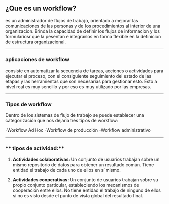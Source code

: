 ## **¿Que es un workflow?**
 es un administrador de flujos de trabajo, orientado a mejorar las comunicaciones de las personas y de los procedimientos al interior de una organizacion. Brinda la capacidad de definir los flujos de informacion y los formulariosr que la pesentan e integrarlos en forma flexible en la definicion de estructura organizacional.
___
### **aplicaciones de workflow** 
 consiste en automatizar la secuencia de tareas, acciones o actividades para ejecutar el proceso, con el consiguiente seguimiento del estado de las etapas y las herramientas que son necesarias para gestionar esto. Esto a nivel real es muy sencillo y por eso es muy utilizado por las empresas.

___
### **Tipos de workflow**
Dentro de los sistemas de flujo de trabajo se puede establecer una categorización que nos dejaría tres tipos de workflow:

-Workflow Ad Hoc
-Workflow de producción
-Workflow administrativo 

___
### ** tipos de actividad:**

1. **Actividades colaborativas:** Un conjunto de usuarios trabajan sobre un mismo repositorio de datos para obtener un resultado común. Tiene entidad el trabajo de cada uno de ellos en sí mismo.

2. **Actividades cooperativas:** Un conjunto de usuarios trabajan sobre su propio conjunto particular, estableciendo los mecanismos de cooperación entre ellos. No tiene entidad el trabajo de ninguno de ellos si no es visto desde el punto de vista global del resultado final.





